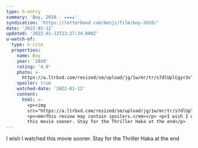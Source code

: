 ```yaml
---
type: h-entry
summary: 'Boy, 2010 - ★★★★'
syndication: 'https://letterboxd.com/benji/film/boy-2010/'
date: '2022-01-12'
updated: '2022-01-13T23:27:34.000Z'
u-watch-of:
  type: h-cite
  properties:
    name: Boy
    year: '2010'
    rating: '4.0'
    photo: >-
      https://a.ltrbxd.com/resized/sm/upload/jg/1w/mr/tr/s7dlUplCgyr3vT853W9vxB91SX-0-500-0-750-crop.jpg?k=e7b79bc725
    spoiler: true
    watched-date: '2022-01-12'
    content:
      html: >-
        <p><img
        src="https://a.ltrbxd.com/resized/sm/upload/jg/1w/mr/tr/s7dlUplCgyr3vT853W9vxB91SX-0-500-0-750-crop.jpg?k=e7b79bc725"/></p>
        <p><em>This review may contain spoilers.</em></p> <p>I wish I watched
        this movie sooner. Stay for the Thriller Haka at the end</p>
---
```

I wish I watched this movie sooner. Stay for the Thriller Haka at the end
